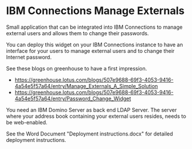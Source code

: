 # IBM Connections Manage Externals
Small application that can be integrated into IBM Connections to manage external users and allows them to change their passwords.

You can deploy this widget on your IBM Connections instance to have an interface for your users to manage external users and to change their Internet password.

See these blogs on greenhouse to have a first impression.
* https://greenhouse.lotus.com/blogs/507e9688-69f3-4053-9416-4a54e5f57a64/entry/Manage_Externals_A_Simple_Solution
* https://greenhouse.lotus.com/blogs/507e9688-69f3-4053-9416-4a54e5f57a64/entry/Password_Change_Widget

You need an IBM Domino Server as back end LDAP Server. The server where your address book containing your external users resides, needs to be web-enabled.

See the Word Document "Deployment instructions.docx" for detailed deployment instructions.